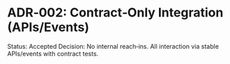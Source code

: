 # ADR‑002: Contract‑Only Integration (APIs/Events)

Status: Accepted
Decision: No internal reach‑ins. All interaction via stable APIs/events with contract tests.
